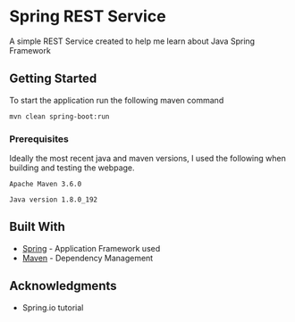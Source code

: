 # Spring REST Service

A simple REST Service created to help me learn about Java Spring Framework


## Getting Started

To start the application run the following maven command

```
mvn clean spring-boot:run
```

### Prerequisites

Ideally the most recent java and maven versions, I used the following when building and testing the webpage.

```
Apache Maven 3.6.0
```

```
Java version 1.8.0_192
```

## Built With

* [Spring](https://spring.io/) - Application Framework used
* [Maven](https://maven.apache.org/) - Dependency Management


## Acknowledgments

* Spring.io tutorial
